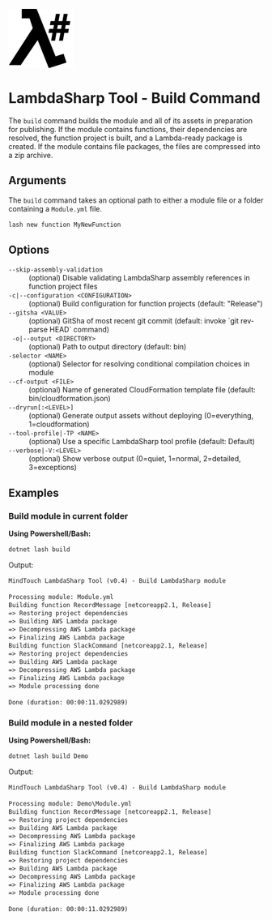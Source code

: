 ![λ#](../../../Docs/LambdaSharp_v2_small.png)

# LambdaSharp Tool - Build Command

The `build` command builds the module and all of its assets in preparation for publishing. If the module contains functions, their dependencies are resolved, the function project is built, and a Lambda-ready package is created. If the module contains file packages, the files are compressed into a zip archive.

## Arguments

The `build` command takes an optional path to either a module file or a folder containing a `Module.yml` file.

```bash
lash new function MyNewFunction
```

## Options

<dl>

<dt><code>--skip-assembly-validation</code></dt>
<dd>(optional) Disable validating LambdaSharp assembly references in function project files</dd>

<dt><code>-c|--configuration &lt;CONFIGURATION&gt;</code></dt>
<dd>(optional) Build configuration for function projects (default: "Release")</dd>

<dt><code>--gitsha &lt;VALUE&gt;</code></dt>
<dd>(optional) GitSha of most recent git commit (default: invoke `git rev-parse HEAD` command)</dd>

<dt><code> -o|--output &lt;DIRECTORY&gt;</code></dt>
<dd>(optional) Path to output directory (default: bin)</dd>

<dt><code>-selector &lt;NAME&gt;</code></dt>
<dd>(optional) Selector for resolving conditional compilation choices in module</dd>

<dt><code>--cf-output &lt;FILE&gt;</code></dt>
<dd>(optional) Name of generated CloudFormation template file (default: bin/cloudformation.json)</dd>

<dt><code>--dryrun[:&lt;LEVEL&gt;]</code></dt>
<dd>(optional) Generate output assets without deploying (0=everything, 1=cloudformation)</dd>

<dt><code>--tool-profile|-TP &lt;NAME&gt;</code></dt>
<dd>(optional) Use a specific LambdaSharp tool profile (default: Default)</dd>

<dt><code>--verbose|-V:&lt;LEVEL&gt;</code></dt>
<dd>(optional) Show verbose output (0=quiet, 1=normal, 2=detailed, 3=exceptions)</dd>

</dl>

## Examples

### Build module in current folder

__Using Powershell/Bash:__
```bash
dotnet lash build
```

Output:
```
MindTouch LambdaSharp Tool (v0.4) - Build LambdaSharp module

Processing module: Module.yml
Building function RecordMessage [netcoreapp2.1, Release]
=> Restoring project dependencies
=> Building AWS Lambda package
=> Decompressing AWS Lambda package
=> Finalizing AWS Lambda package
Building function SlackCommand [netcoreapp2.1, Release]
=> Restoring project dependencies
=> Building AWS Lambda package
=> Decompressing AWS Lambda package
=> Finalizing AWS Lambda package
=> Module processing done

Done (duration: 00:00:11.0292989)
```

### Build module in a nested folder

__Using Powershell/Bash:__
```bash
dotnet lash build Demo
```

Output:
```
MindTouch LambdaSharp Tool (v0.4) - Build LambdaSharp module

Processing module: Demo\Module.yml
Building function RecordMessage [netcoreapp2.1, Release]
=> Restoring project dependencies
=> Building AWS Lambda package
=> Decompressing AWS Lambda package
=> Finalizing AWS Lambda package
Building function SlackCommand [netcoreapp2.1, Release]
=> Restoring project dependencies
=> Building AWS Lambda package
=> Decompressing AWS Lambda package
=> Finalizing AWS Lambda package
=> Module processing done

Done (duration: 00:00:11.0292989)
```


